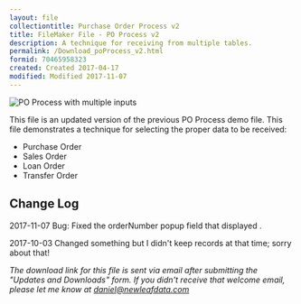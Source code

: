 ```yaml
---
layout: file
collectiontitle: Purchase Order Process v2
title: FileMaker File - PO Process v2
description: A technique for receiving from multiple tables.
permalink: /Download_poProcess_v2.html
formid: 70465958323
created: Created 2017-04-17
modified: Modified 2017-11-07
---
```

![PO Process with multiple inputs](http://newleafdata.com/images/FMIR_POprocessV2.png)

This file is an updated version of the previous PO Process demo file. This file demonstrates a technique for selecting the proper data to be received:

* Purchase Order
* Sales Order
* Loan Order
* Transfer Order


## Change Log
2017-11-07
Bug: Fixed the orderNumber popup field that displayed <Field Missing>.

2017-10-03
Changed something but I didn't keep records at that time; sorry about that!

*The download link for this file is sent via email after submitting the "Updates and Downloads" form.  If you didn't receive that welcome email, please let me know at daniel@newleafdata.com*
